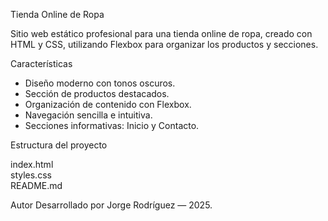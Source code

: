 Tienda Online de Ropa

Sitio web estático profesional para una tienda online de ropa, creado con HTML y CSS, utilizando Flexbox para organizar los productos y secciones.

Características

- Diseño moderno con tonos oscuros.
- Sección de productos destacados.
- Organización de contenido con Flexbox.
- Navegación sencilla e intuitiva.
- Secciones informativas: Inicio y Contacto.


Estructura del proyecto

index.html  
styles.css  
README.md


Autor
Desarrollado por Jorge Rodríguez — 2025.

